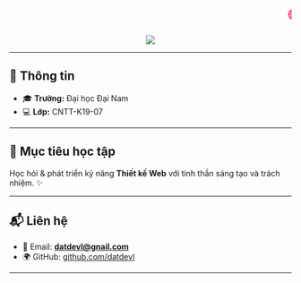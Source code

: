 <h1 align="center">
  <marquee behavior="scroll" direction="left" scrollamount="12">
    <span style="background: linear-gradient(to right, #ff416c, #ff4b2b); 
                 -webkit-background-clip: text; 
                 -webkit-text-fill-color: transparent;">
      🌐 2025_FIT4014_Thiết Kế Web
    </span>
  </marquee>
</h1>

<p align="center">
  <img src="https://readme-typing-svg.herokuapp.com?size=24&color=FF4B2B&center=true&vCenter=true&width=600&lines=👋+Xin+chào!;Mình+là+Lê+Văn+Đạt;SBD:+1971020090" />
</p>

---

## 🏫 Thông tin
- 🎓 **Trường:** Đại học Đại Nam  
- 💻 **Lớp:** CNTT-K19-07  

---

## 🚀 Mục tiêu học tập
Học hỏi & phát triển kỹ năng **Thiết kế Web** với tinh thần sáng tạo và trách nhiệm. ✨  

---

## 📬 Liên hệ
- 📧 Email: **datdevl@gnail.com**  
- 🌍 GitHub: [github.com/datdevl](https://github.com/datdevl)  

---
